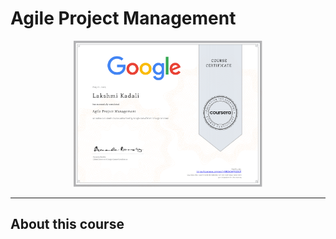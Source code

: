 # Agile Project Management

<p align="center">
<img src="/Lakshmi Kadali Certificates/Coursera Google Project Management Professional certificate Course-5.png" width=60% height=60%>

---

## About this course
